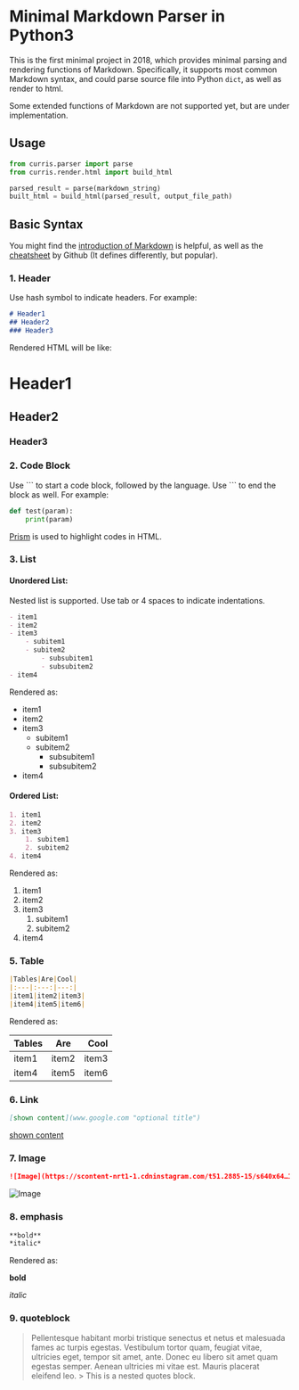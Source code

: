 # Minimal Markdown Parser in Python3

This is the first minimal project in 2018, which provides minimal parsing and rendering functions of Markdown. Specifically, it supports most common Markdown syntax, and could parse source file into Python `dict`, as well as render to html.

Some extended functions of Markdown are not supported yet, but are under implementation.

## Usage
```python
from curris.parser import parse
from curris.render.html import build_html

parsed_result = parse(markdown_string)
built_html = build_html(parsed_result, output_file_path)
```

## Basic Syntax

You might find the [introduction of Markdown](https://en.wikipedia.org/wiki/Markdown) is helpful, as well as the [cheatsheet](https://guides.github.com/pdfs/markdown-cheatsheet-online.pdf) by Github (It defines differently, but popular).

### 1. Header

Use hash symbol to indicate headers. For example:

```markdown
# Header1
## Header2
### Header3
```

Rendered HTML will be like:

# Header1

## Header2

### Header3

### 2. Code Block

Use \`\`\` to start a code block, followed by the language. Use \`\`\` to end the block as well. For example:

```python
def test(param):
    print(param)
```

[Prism](http://prismjs.com) is used to highlight codes in HTML.

### 3. List

#### Unordered List:

Nested list is supported. Use tab or 4 spaces to indicate indentations.

```markdown
- item1
- item2
- item3
    - subitem1
    - subitem2
        - subsubitem1
        - subsubitem2
- item4
```

Rendered as:
- item1
- item2
- item3
    - subitem1
    - subitem2
        - subsubitem1
        - subsubitem2
- item4


#### Ordered List:
```markdown
1. item1
2. item2
3. item3
    1. subitem1
    2. subitem2
4. item4
```

Rendered as:
1. item1
2. item2
3. item3
    1. subitem1
    2. subitem2
4. item4

### 5. Table

```markdown
|Tables|Are|Cool|
|:---|:---:|---:|
|item1|item2|item3|
|item4|item5|item6|
```

Rendered as:

|Tables|Are|Cool|
|:---|:---:|---:|
|item1|item2|item3|
|item4|item5|item6|

### 6. Link

```markdown
[shown content](www.google.com "optional title")
```

[shown content](https://www.google.com "optional title")


### 7. Image

```markdown
![Image](https://scontent-nrt1-1.cdninstagram.com/t51.2885-15/s640x64…1080.1080/23823593_1751381835163782_208122965429059584_n.jpg)
```

![Image](https://scontent-nrt1-1.cdninstagram.com/t51.2885-15/s640x64…1080.1080/23823593_1751381835163782_208122965429059584_n.jpg)

### 8. emphasis
```markdown
**bold**
*italic*
```

Rendered as:

**bold**

*italic*

### 9. quoteblock

> Pellentesque habitant morbi tristique senectus et netus et malesuada fames ac turpis egestas. Vestibulum tortor quam, feugiat vitae, ultricies eget, tempor sit amet, ante. Donec eu libero sit amet quam egestas semper. Aenean ultricies mi vitae est. Mauris placerat eleifend leo.
    > This is a nested quotes block.
